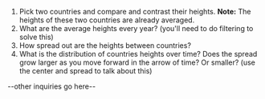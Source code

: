 1. Pick two countries and compare and contrast their heights. **Note:** The heights of these two countries are already averaged.
2. What are the average heights every year? (you'll need to do filtering to solve this)
3. How spread out are the heights between countries?
4. What is the distribution of countries heights over time?  Does the spread grow larger as you move forward in the arrow of time?  Or smaller? (use the center and spread to talk about this)

--other inquiries go here--
